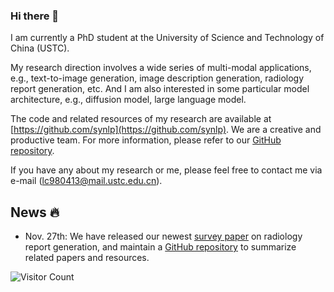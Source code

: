 ### Hi there 👋

I am currently a PhD student at the University of Science and Technology of China (USTC). 

My research direction involves a wide series of multi-modal applications, e.g., text-to-image generation, image description generation, radiology report generation, etc. And I am also interested in some particular model architecture, e.g., diffusion model, large language model.

The code and related resources of my research are available at [https://github.com/synlp](https://github.com/synlp). We are a creative and productive team. For more information, please refer to our [GitHub repository](https://github.com/synlp).

If you have any about my research or me, please feel free to contact me via e-mail (lc980413@mail.ustc.edu.cn).

## News 🔥
- Nov. 27th: We have released our newest [survey paper](https://arxiv.org/abs/2311.14199) on radiology report generation, and maintain a [GitHub repository](https://github.com/synlp/RRG-Review) to summarize related papers and resources.

![Visitor Count](https://profile-counter.glitch.me/alonzoleeeooo/count.svg)
